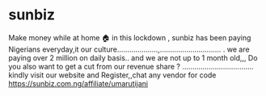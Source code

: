 # sunbiz
Make money while at home 🏠 in this lockdown ,  sunbiz has been paying Nigerians everyday,it our culture....................,.............................. .  we are paying over 2 million on daily basis.. and we are not up to 1 month old,,,  Do you also want to get a cut from our revenue share ? ...................................  kindly visit our website and Register,,chat any vendor for code  https://sunbiz.com.ng/affiliate/umarutijani

